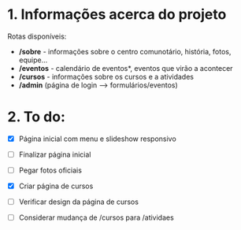 # 1. Informações acerca do projeto

Rotas disponíveis:
- **/sobre** - informações sobre o centro comunotário, história, fotos, equipe...
- **/eventos** - calendário de eventos*, eventos que virão a acontecer
- **/cursos** - informações sobre os cursos e a atividades
- **/admin** (página de login --> formulários/eventos)

# 2. To do:
- [x] Página inicial com menu e slideshow responsivo
- [ ] Finalizar página inicial
- [ ] Pegar fotos oficiais
- [x] Criar página de cursos 
- [ ] Verificar design da página de cursos 
- [ ] Considerar mudança de /cursos para /atividaes




